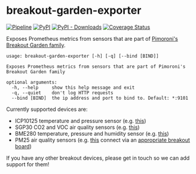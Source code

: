 # breakout-garden-exporter

[![Pipeline](https://github.com/andrewjw/breakout-garden-exporter/actions/workflows/build.yml/badge.svg)](https://github.com/andrewjw/breakout-garden-exporter/actions/workflows/build.yml)
[![PyPI](https://img.shields.io/pypi/v/breakout-garden-exporter)](https://pypi.org/project/breakout-garden-exporter/)
[![PyPI - Downloads](https://img.shields.io/pypi/dm/glowprom)](https://pypi.org/project/breakout-garden-exporter/)
[![Coverage Status](https://coveralls.io/repos/github/andrewjw/breakout-garden-exporter/badge.svg?branch=main)](https://coveralls.io/github/andrewjw/breakout-garden-exporter?branch=master)

Exposes Prometheus metrics from sensors that are part of [Pimoroni's Breakout Garden family](https://shop.pimoroni.com/collections/breakout-garden).

```
usage: breakout-garden-exporter [-h] [-q] [--bind [BIND]]

Exposes Prometheus metrics from sensors that are part of Pimoroni's Breakout Garden family

optional arguments:
  -h, --help     show this help message and exit
  -q, --quiet    don't log HTTP requests
  --bind [BIND]  the ip address and port to bind to. Default: *:9101
```

Currently supported devices are:

* ICP10125 temperature and pressure sensor (e.g. [this](https://shop.pimoroni.com/products/icp10125-air-pressure-breakout))
* SGP30 CO2 and VOC air quality sensors (e.g. [this](https://shop.pimoroni.com/products/sgp30-air-quality-sensor-breakout))
* BME280 temperature, pressure and humidity sensor (e.g. [this](https://shop.pimoroni.com/products/bme280-breakout))
* PM25 air quality sensors (e.g. [this](https://shop.pimoroni.com/products/adafruit-pmsa003i-air-quality-breakout-stemma-qt-qwiic) connect via an [appropriate breakout board](https://shop.pimoroni.com/products/breakout-garden-to-qwiic-adaptor?))

If you have any other breakout devices, please get in touch so we can add support for them!
  
